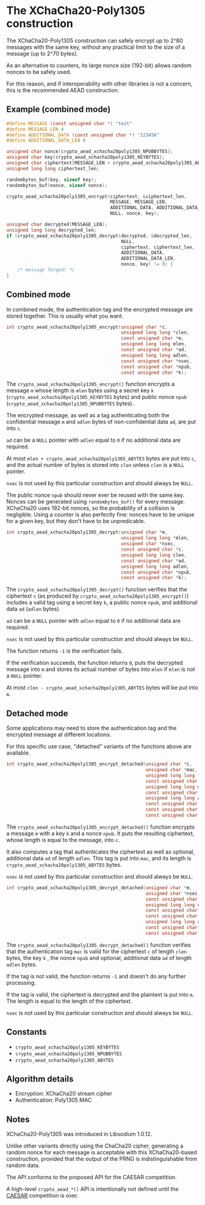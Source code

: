 # The XChaCha20-Poly1305 construction

The XChaCha20-Poly1305 construction can safely encrypt up to 2^80 messages with the same key, without any practical limit to the size of a message (up to 2^70 bytes).

As an alternative to counters, its large nonce size (192-bit) allows random nonces to be safely used.

For this reason, and if interoperability with other libraries is not a concern, this is the recommended AEAD construction.

## Example (combined mode)

```c
#define MESSAGE (const unsigned char *) "test"
#define MESSAGE_LEN 4
#define ADDITIONAL_DATA (const unsigned char *) "123456"
#define ADDITIONAL_DATA_LEN 6

unsigned char nonce[crypto_aead_xchacha20poly1305_NPUBBYTES];
unsigned char key[crypto_aead_xchacha20poly1305_KEYBYTES];
unsigned char ciphertext[MESSAGE_LEN + crypto_aead_xchacha20poly1305_ABYTES];
unsigned long long ciphertext_len;

randombytes_buf(key, sizeof key);
randombytes_buf(nonce, sizeof nonce);

crypto_aead_xchacha20poly1305_encrypt(ciphertext, &ciphertext_len,
                                      MESSAGE, MESSAGE_LEN,
                                      ADDITIONAL_DATA, ADDITIONAL_DATA_LEN,
                                      NULL, nonce, key);

unsigned char decrypted[MESSAGE_LEN];
unsigned long long decrypted_len;
if (crypto_aead_xchacha20poly1305_decrypt(decrypted, &decrypted_len,
                                          NULL,
                                          ciphertext, ciphertext_len,
                                          ADDITIONAL_DATA,
                                          ADDITIONAL_DATA_LEN,
                                          nonce, key) != 0) {
    /* message forged! */
}
```

## Combined mode

In combined mode, the authentication tag and the encrypted message are stored together. This is usually what you want.

```c
int crypto_aead_xchacha20poly1305_encrypt(unsigned char *c,
                                          unsigned long long *clen,
                                          const unsigned char *m,
                                          unsigned long long mlen,
                                          const unsigned char *ad,
                                          unsigned long long adlen,
                                          const unsigned char *nsec,
                                          const unsigned char *npub,
                                          const unsigned char *k);
```

The `crypto_aead_xchacha20poly1305_encrypt()` function encrypts a message `m` whose length is `mlen` bytes using a secret key `k` (`crypto_aead_xchacha20poly1305_KEYBYTES` bytes) and public nonce `npub` (`crypto_aead_xchacha20poly1305_NPUBBYTES` bytes).

The encrypted message, as well as a tag authenticating both the confidential message `m` and `adlen` bytes of non-confidential data `ad`, are put into `c`.

`ad` can be a `NULL` pointer with `adlen` equal to `0` if no additional data are required.

At most `mlen + crypto_aead_xchacha20poly1305_ABYTES` bytes are put into `c`, and the actual number of bytes is stored into `clen` unless `clen` is a `NULL` pointer.

`nsec` is not used by this particular construction and should always be `NULL`.

The public nonce `npub` should never ever be reused with the same key. Nonces can be generated using `randombytes_buf()` for every message. XChaCha20 uses 192-bit nonces, so the probability of a collision is negligible. Using a counter is also perfectly fine: nonces have to be unique for a given key, but they don't have to be unpredicable.

```c
int crypto_aead_xchacha20poly1305_decrypt(unsigned char *m,
                                          unsigned long long *mlen,
                                          unsigned char *nsec,
                                          const unsigned char *c,
                                          unsigned long long clen,
                                          const unsigned char *ad,
                                          unsigned long long adlen,
                                          const unsigned char *npub,
                                          const unsigned char *k);
```

The `crypto_aead_xchacha20poly1305_decrypt()` function verifies that the ciphertext `c` (as produced by `crypto_aead_xchacha20poly1305_encrypt()`) includes a valid tag using a secret key `k`, a public nonce `npub`, and additional data `ad` (`adlen` bytes).

`ad` can be a `NULL` pointer with `adlen` equal to `0` if no additional data are required.

`nsec` is not used by this particular construction and should always be `NULL`.

The function returns `-1` is the verification fails.

If the verification succeeds, the function returns `0`, puts the decrypted message into `m` and stores its actual number of bytes into `mlen` if `mlen` is not a `NULL` pointer.

At most `clen - crypto_aead_xchacha20poly1305_ABYTES` bytes will be put into `m`.

## Detached mode

Some applications may need to store the authentication tag and the encrypted message at different locations.

For this specific use case, "detached" variants of the functions above are available.

```c
int crypto_aead_xchacha20poly1305_encrypt_detached(unsigned char *c,
                                                   unsigned char *mac,
                                                   unsigned long long *maclen_p,
                                                   const unsigned char *m,
                                                   unsigned long long mlen,
                                                   const unsigned char *ad,
                                                   unsigned long long adlen,
                                                   const unsigned char *nsec,
                                                   const unsigned char *npub,
                                                   const unsigned char *k);
```

The `crypto_aead_xchacha20poly1305_encrypt_detached()` function encrypts a message `m` with a key `k` and a nonce `npub`. It puts the resulting ciphertext, whose length is equal to the message, into `c`.

It also computes a tag that authenticates the ciphertext as well as optional, additional data `ad` of length `adlen`. This tag is put into `mac`, and its length is `crypto_aead_xchacha20poly1305_ABYTES` bytes.

`nsec` is not used by this particular construction and should always be `NULL`.

```c
int crypto_aead_xchacha20poly1305_decrypt_detached(unsigned char *m,
                                                   unsigned char *nsec,
                                                   const unsigned char *c,
                                                   unsigned long long clen,
                                                   const unsigned char *mac,
                                                   const unsigned char *ad,
                                                   unsigned long long adlen,
                                                   const unsigned char *npub,
                                                   const unsigned char *k);
```

The `crypto_aead_xchacha20poly1305_decrypt_detached()` function verifies that the authentication tag `mac` is valid for the ciphertext `c` of length `clen` bytes, the key `k` , the nonce `npub` and optional, additional data `ad` of length `adlen` bytes.

If the tag is not valid, the function returns `-1` and doesn't do any further processing.

If the tag is valid, the ciphertext is decrypted and the plaintext is put into `m`. The length is equal to the length of the ciphertext.

`nsec` is not used by this particular construction and should always be `NULL`.

## Constants

- `crypto_aead_xchacha20poly1305_KEYBYTES`
- `crypto_aead_xchacha20poly1305_NPUBBYTES`
- `crypto_aead_xchacha20poly1305_ABYTES`

## Algorithm details

- Encryption: XChaCha20 stream cipher
- Authentication: Poly1305 MAC

## Notes

XChaCha20-Poly1305 was introduced in Libsodium 1.0.12.

Unlike other variants directly using the ChaCha20 cipher, generating a random nonce for each message is acceptable with this XChaCha20-based construction, provided that the output of the PRNG is indistinguishable from random data.

The API conforms to the proposed API for the CAESAR competition.

A high-level `crypto_aead_*()` API is intentionally not defined until the [CAESAR](http://competitions.cr.yp.to/caesar.html) competition is over.
